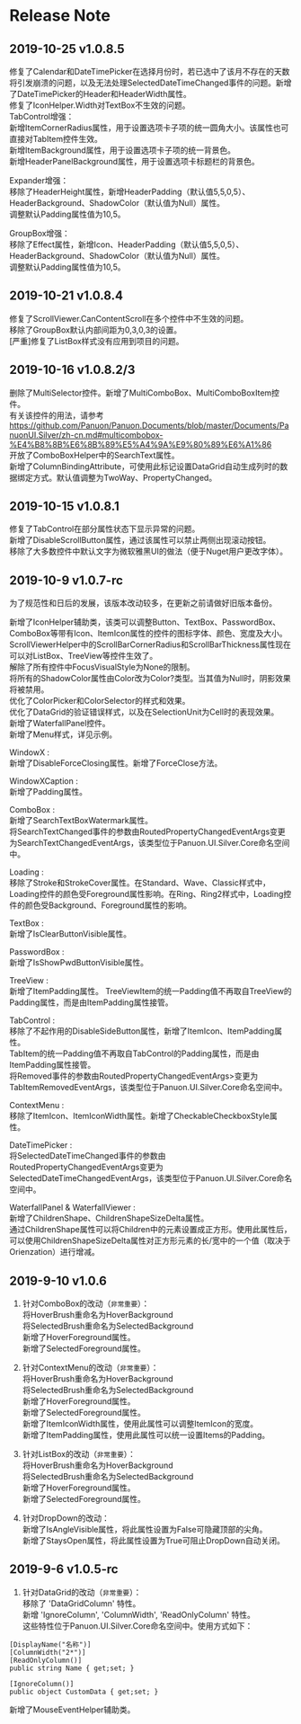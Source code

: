 # Release Note  
## 2019-10-25 v1.0.8.5
修复了Calendar和DateTimePicker在选择月份时，若已选中了该月不存在的天数将引发崩溃的问题，以及无法处理SelectedDateTimeChanged事件的问题。新增了DateTimePicker的Header和HeaderWidth属性。  
修复了IconHelper.Width对TextBox不生效的问题。  
TabControl增强：  
新增ItemCornerRadius属性，用于设置选项卡子项的统一圆角大小。该属性也可直接对TabItem控件生效。  
新增ItemBackground属性，用于设置选项卡子项的统一背景色。  
新增HeaderPanelBackground属性，用于设置选项卡标题栏的背景色。   

Expander增强：  
移除了HeaderHeight属性，新增HeaderPadding（默认值5,5,0,5）、HeaderBackground、ShadowColor（默认值为Null）属性。  
调整默认Padding属性值为10,5。  

GroupBox增强：  
移除了Effect属性，新增Icon、HeaderPadding（默认值5,5,0,5）、HeaderBackground、ShadowColor（默认值为Null）属性。  
调整默认Padding属性值为10,5。  

## 2019-10-21 v1.0.8.4
修复了ScrollViewer.CanContentScroll在多个控件中不生效的问题。  
移除了GroupBox默认内部间距为0,3,0,3的设置。  
[严重]修复了ListBox样式没有应用到项目的问题。   

## 2019-10-16 v1.0.8.2/3
删除了MultiSelector控件。新增了MultiComboBox、MultiComboBoxItem控件。  
有关该控件的用法，请参考 https://github.com/Panuon/Panuon.Documents/blob/master/Documents/PanuonUI.Silver/zh-cn.md#multicombobox-%E4%B8%8B%E6%8B%89%E5%A4%9A%E9%80%89%E6%A1%86   
开放了ComboBoxHelper中的SearchText属性。  
新增了ColumnBindingAttribute，可使用此标记设置DataGrid自动生成列时的数据绑定方式。默认值调整为TwoWay、PropertyChanged。    

## 2019-10-15 v1.0.8.1
修复了TabControl在部分属性状态下显示异常的问题。  
新增了DisableScrollButton属性，通过该属性可以禁止两侧出现滚动按钮。  
移除了大多数控件中默认文字为微软雅黑UI的做法（便于Nuget用户更改字体）。  

## 2019-10-9 v1.0.7-rc
为了规范性和日后的发展，该版本改动较多，在更新之前请做好旧版本备份。  

新增了IconHelper辅助类，该类可以调整Button、TextBox、PasswordBox、ComboBox等带有Icon、ItemIcon属性的控件的图标字体、颜色、宽度及大小。  
ScrollViewerHelper中的ScrollBarCornerRadius和ScrollBarThickness属性现在可以对ListBox、TreeView等控件生效了。  
解除了所有控件中FocusVisualStyle为None的限制。   
将所有的ShadowColor属性由Color改为Color?类型。当其值为Null时，阴影效果将被禁用。  
优化了ColorPicker和ColorSelector的样式和效果。   
优化了DataGrid的验证错误样式，以及在SelectionUnit为Cell时的表现效果。  
新增了WaterfallPanel控件。  
新增了Menu样式，详见示例。  

WindowX :  
新增了DisableForceClosing属性。新增了ForceClose方法。  

WindowXCaption :  
新增了Padding属性。  

ComboBox :  
新增了SearchTextBoxWatermark属性。  
将SearchTextChanged事件的参数由RoutedPropertyChangedEventArgs<string>变更为SearchTextChangedEventArgs，该类型位于Panuon.UI.Silver.Core命名空间中。   

Loading :  
移除了Stroke和StrokeCover属性。在Standard、Wave、Classic样式中，Loading控件的颜色受Foreground属性影响。在Ring、Ring2样式中，Loading控件的颜色受Background、Foreground属性的影响。  

TextBox :  
新增了IsClearButtonVisible属性。  

PasswordBox :  
新增了IsShowPwdButtonVisible属性。  

TreeView :  
新增了ItemPadding属性。 
TreeViewItem的统一Padding值不再取自TreeView的Padding属性，而是由ItemPadding属性接管。  

TabControl :  
移除了不起作用的DisableSideButton属性，新增了ItemIcon、ItemPadding属性。  
TabItem的统一Padding值不再取自TabControl的Padding属性，而是由ItemPadding属性接管。  
将Removed事件的参数由RoutedPropertyChangedEventArgs<TabItem>>变更为TabItemRemovedEventArgs，该类型位于Panuon.UI.Silver.Core命名空间中。   

ContextMenu :  
移除了ItemIcon、ItemIconWidth属性。新增了CheckableCheckboxStyle属性。  

DateTimePicker :  
将SelectedDateTimeChanged事件的参数由RoutedPropertyChangedEventArgs<DateTime>变更为SelectedDateTimeChangedEventArgs，该类型位于Panuon.UI.Silver.Core命名空间中。  

WaterfallPanel & WaterfallViewer :  
新增了ChildrenShape、ChildrenShapeSizeDelta属性。  
通过ChildrenShape属性可以将Children中的元素设置成正方形。使用此属性后，可以使用ChildrenShapeSizeDelta属性对正方形元素的长/宽中的一个值（取决于Orienzation）进行增减。  

## 2019-9-10 v1.0.6  

1. 针对ComboBox的改动（`非常重要`）：  
将HoverBrush重命名为HoverBackground   
将SelectedBrush重命名为SelectedBackground  
新增了HoverForeground属性。  
新增了SelectedForeground属性。  

2. 针对ContextMenu的改动（`非常重要`）：  
将HoverBrush重命名为HoverBackground   
将SelectedBrush重命名为SelectedBackground  
新增了HoverForeground属性。    
新增了SelectedForeground属性。   
新增了ItemIconWidth属性，使用此属性可以调整ItemIcon的宽度。  
新增了ItemPadding属性，使用此属性可以统一设置Items的Padding。  

3. 针对ListBox的改动（`非常重要`）：  
将HoverBrush重命名为HoverBackground   
将SelectedBrush重命名为SelectedBackground  
新增了HoverForeground属性。  
新增了SelectedForeground属性。

4. 针对DropDown的改动：  
新增了IsAngleVisible属性，将此属性设置为False可隐藏顶部的尖角。   
新增了StaysOpen属性，将此属性设置为True可阻止DropDown自动关闭。   


## 2019-9-6 v1.0.5-rc  
1. 针对DataGrid的改动（`非常重要`）：  
移除了 'DataGridColumn' 特性。  
新增 'IgnoreColumn', 'ColumnWidth', 'ReadOnlyColumn' 特性。  
这些特性位于Panuon.UI.Silver.Core命名空间中。使用方式如下：  
```
[DisplayName("名称")]
[ColumnWidth("2*")]
[ReadOnlyColumn()]
public string Name { get;set; }

[IgnoreColumn()]
public object CustomData { get;set; }
```  
新增了MouseEventHelper辅助类。  

